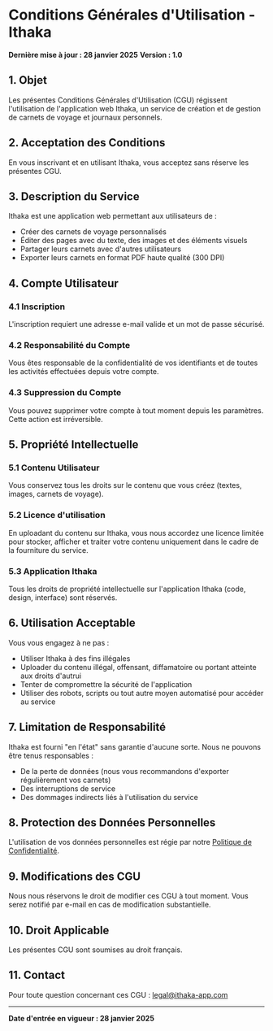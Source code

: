 # Conditions Générales d'Utilisation - Ithaka

**Dernière mise à jour : 28 janvier 2025**
**Version : 1.0**

## 1. Objet

Les présentes Conditions Générales d'Utilisation (CGU) régissent l'utilisation de l'application web Ithaka, un service de création et de gestion de carnets de voyage et journaux personnels.

## 2. Acceptation des Conditions

En vous inscrivant et en utilisant Ithaka, vous acceptez sans réserve les présentes CGU.

## 3. Description du Service

Ithaka est une application web permettant aux utilisateurs de :

- Créer des carnets de voyage personnalisés
- Éditer des pages avec du texte, des images et des éléments visuels
- Partager leurs carnets avec d'autres utilisateurs
- Exporter leurs carnets en format PDF haute qualité (300 DPI)

## 4. Compte Utilisateur

### 4.1 Inscription

L'inscription requiert une adresse e-mail valide et un mot de passe sécurisé.

### 4.2 Responsabilité du Compte

Vous êtes responsable de la confidentialité de vos identifiants et de toutes les activités effectuées depuis votre compte.

### 4.3 Suppression du Compte

Vous pouvez supprimer votre compte à tout moment depuis les paramètres. Cette action est irréversible.

## 5. Propriété Intellectuelle

### 5.1 Contenu Utilisateur

Vous conservez tous les droits sur le contenu que vous créez (textes, images, carnets de voyage).

### 5.2 Licence d'utilisation

En uploadant du contenu sur Ithaka, vous nous accordez une licence limitée pour stocker, afficher et traiter votre contenu uniquement dans le cadre de la fourniture du service.

### 5.3 Application Ithaka

Tous les droits de propriété intellectuelle sur l'application Ithaka (code, design, interface) sont réservés.

## 6. Utilisation Acceptable

Vous vous engagez à ne pas :

- Utiliser Ithaka à des fins illégales
- Uploader du contenu illégal, offensant, diffamatoire ou portant atteinte aux droits d'autrui
- Tenter de compromettre la sécurité de l'application
- Utiliser des robots, scripts ou tout autre moyen automatisé pour accéder au service

## 7. Limitation de Responsabilité

Ithaka est fourni "en l'état" sans garantie d'aucune sorte. Nous ne pouvons être tenus responsables :

- De la perte de données (nous vous recommandons d'exporter régulièrement vos carnets)
- Des interruptions de service
- Des dommages indirects liés à l'utilisation du service

## 8. Protection des Données Personnelles

L'utilisation de vos données personnelles est régie par notre [Politique de Confidentialité](/privacy-policy).

## 9. Modifications des CGU

Nous nous réservons le droit de modifier ces CGU à tout moment. Vous serez notifié par e-mail en cas de modification substantielle.

## 10. Droit Applicable

Les présentes CGU sont soumises au droit français.

## 11. Contact

Pour toute question concernant ces CGU : legal@ithaka-app.com

---

**Date d'entrée en vigueur : 28 janvier 2025**
